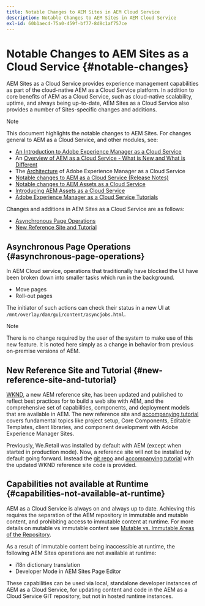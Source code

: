 ```yaml
---
title: Notable Changes to AEM Sites in AEM Cloud Service
description: Notable Changes to AEM Sites in AEM Cloud Service
exl-id: 60b1aec4-75a0-459f-bf77-8d8c1af757ce
---
```

# Notable Changes to AEM Sites as a Cloud Service {#notable-changes}

AEM Sites as a Cloud Service provides experience management capabilities as part of the cloud-native AEM as a Cloud Service platform. In addition to core benefits of AEM as a Cloud Service, such as cloud-native scalability, uptime, and always being up-to-date, AEM Sites as a Cloud Service also provides a number of Sites-specific changes and additions. 

>[!NOTE]
>This document highlights the notable changes to AEM Sites. For changes general to AEM as a Cloud Service, and other modules, see:
>
>* [An Introduction to Adobe Experience Manager as a Cloud Service](/help/overview/introduction.md)
>* An [Overview of AEM as a Cloud Service - What is New and What is Different](/help/overview/what-is-new-and-different.md)
>* The [Architecture](/help/core-concepts/architecture.md) of Adobe Experience Manager as a Cloud Service
>* [Notable changes to AEM as a Cloud Service (Release Notes)](/help/release-notes/aem-cloud-changes.md)
>* [Notable changes to AEM Assets as a Cloud Service](/help/assets/assets-cloud-changes.md)
>* [Introducing AEM Assets as a Cloud Service](/help/assets/overview.md)
>* [Adobe Experience Manager as a Cloud Service Tutorials](https://experienceleague.adobe.com/docs/experience-manager-learn/cloud-service/overview.html)

Changes and additions in AEM Sites as a Cloud Service are as follows:

* [Asynchronous Page Operations](#asynchronous-page-operations)
* [New Reference Site and Tutorial](#new-reference-site-and-tutorial)

## Asynchronous Page Operations {#asynchronous-page-operations}

In AEM Cloud service, operations that traditionally have blocked the UI have been broken down into smaller tasks which run in the background.

* Move pages
* Roll-out pages

The initiator of such actions can check their status in a new UI at `/mnt/overlay/dam/gui/content/asyncjobs.html`.

>[!NOTE]
>
>There is no change required by the user of the system to make use of this new feature. It is noted here simply as a change in behavior from previous on-premise versions of AEM.

## New Reference Site and Tutorial {#new-reference-site-and-tutorial}

[WKND](https://wknd.site/), a new AEM reference site, has been updated and published to reflect best practices for to build a web site with AEM, and the comprehensive set of capabilities, components, and deployment models that are available in AEM. The new reference site and [accompanying tutorial](https://experienceleague.adobe.com/docs/experience-manager-learn/getting-started-wknd-tutorial-develop/overview.html) covers fundamental topics like project setup, Core Components, Editable Templates, client libraries, and component development with Adobe Experience Manager Sites.

Previously, We.Retail was installed by default with AEM (except when started in production mode).  Now, a reference site will not be installed by default going forward.  Instead the [git repo](https://github.com/adobe/aem-guides-wknd/) and [accompanying tutorial](https://experienceleague.adobe.com/docs/experience-manager-learn/getting-started-wknd-tutorial-develop/overview.html) with the updated WKND reference site code is provided.

## Capabilities not available at Runtime {#capabilities-not-available-at-runtime}

AEM as a Cloud Service is always on and always up to date. Achieving this requires the separation of the AEM repository in immutable and mutable content, and prohibiting access to immutable content at runtime. For more details on mutable vs immutable content see [Mutable vs. Immutable Areas of the Repository](/help/implementing/developing/introduction/aem-project-content-package-structure.md#mutable-vs-immutable). 

As a result of immutable content being inaccessible at runtime, the following AEM Sites operations are not available at runtime:

* i18n dictionary translation 
* Developer Mode in AEM Sites Page Editor 

These capabilities can be used via local, standalone developer instances of AEM as a Cloud Service, for updating content and code in the AEM as a Cloud Service GIT repository, but not in hosted runtime instances.
